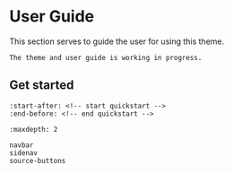 # User Guide

This section serves to guide the user for using this theme.

```{note}
The theme and user guide is working in progress.
```

## Get started

```{include} ../../README.md
:start-after: <!-- start quickstart -->
:end-before: <!-- end quickstart -->
```

```{toctree}
:maxdepth: 2

navbar
sidenav
source-buttons
```
